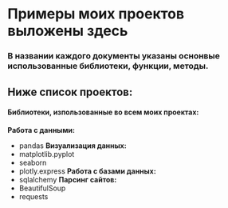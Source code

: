 # Примеры моих проектов выложены здесь

### В названии каждого документы указаны оснонвые использованные библиотеки, функции, методы. 

Ниже список проектов:
- 

#### Библиотеки, изпользованные во всем моих проектах:

**Работа с данными:**
  - pandas
**Визуализация данных:**
  - matplotlib.pyplot
  - seaborn
  - plotly.express
**Работа с базами данных:**
  - sqlalchemy
**Парсинг сайтов:**
  - BeautifulSoup
  - requests

